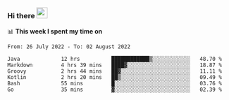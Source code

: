 ### Hi there <a href="https://www.gautamkrishnar.com/"><img src="https://media.giphy.com/media/hvRJCLFzcasrR4ia7z/giphy.gif" width="25px"></a>

📊 **This week I spent my time on**

<!--START_SECTION:waka-->

```text
From: 26 July 2022 - To: 02 August 2022

Java             12 hrs          ████████████▒░░░░░░░░░░░░   48.70 %
Markdown         4 hrs 39 mins   ████▓░░░░░░░░░░░░░░░░░░░░   18.87 %
Groovy           2 hrs 44 mins   ██▓░░░░░░░░░░░░░░░░░░░░░░   11.11 %
Kotlin           2 hrs 20 mins   ██▒░░░░░░░░░░░░░░░░░░░░░░   09.49 %
Bash             55 mins         █░░░░░░░░░░░░░░░░░░░░░░░░   03.76 %
Go               35 mins         ▓░░░░░░░░░░░░░░░░░░░░░░░░   02.39 %
```

<!--END_SECTION:waka-->
